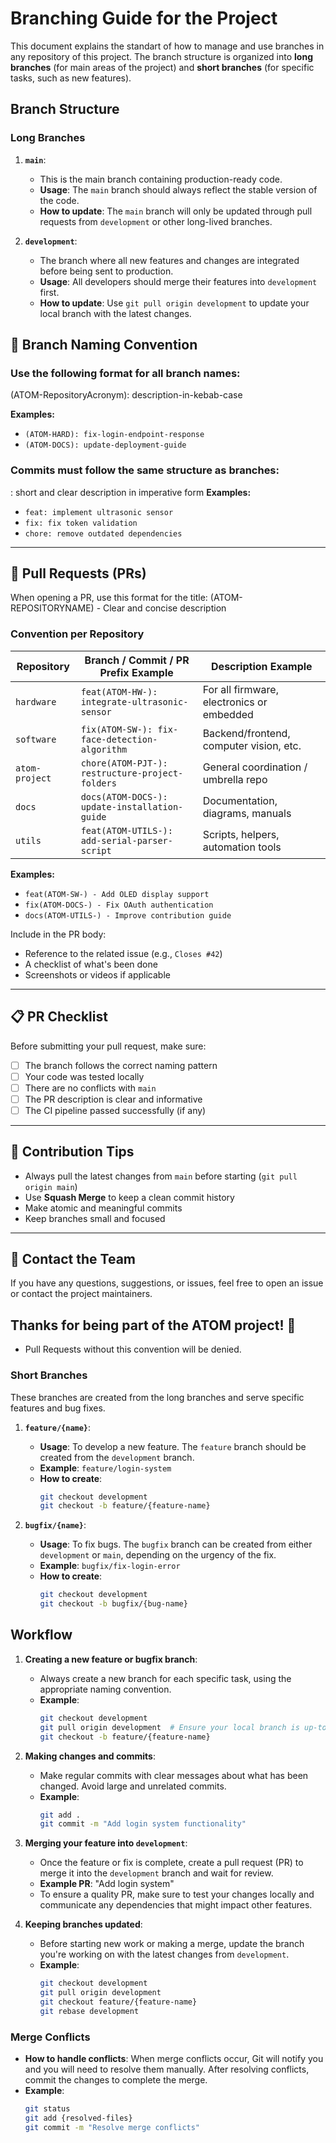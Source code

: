 # Branching Guide for the Project

This document explains the standart of how to manage and use branches in any repository of this project. The branch structure is organized into **long branches** (for main areas of the project) and **short branches** (for specific tasks, such as new features).

## Branch Structure

### Long Branches
1. **`main`**: 
   - This is the main branch containing production-ready code. 
   - **Usage**: The `main` branch should always reflect the stable version of the code.
   - **How to update**: The `main` branch will only be updated through pull requests from `development` or other long-lived branches.

2. **`development`**:
   - The branch where all new features and changes are integrated before being sent to production.
   - **Usage**: All developers should merge their features into `development` first.
   - **How to update**: Use `git pull origin development` to update your local branch with the latest changes.

## 🧩 Branch Naming Convention 
### Use the following format for all branch names:

(ATOM-RepositoryAcronym): description-in-kebab-case

**Examples:**
- `(ATOM-HARD): fix-login-endpoint-response`
- `(ATOM-DOCS): update-deployment-guide`

### Commits must follow the same structure as branches:
<type>: short and clear description in imperative form
**Examples:**
- `feat: implement ultrasonic sensor`
- `fix: fix token validation`
- `chore: remove outdated dependencies`

---

## 🔁 Pull Requests (PRs)

When opening a PR, use this format for the title:
<type>(ATOM-REPOSITORYNAME) - Clear and concise description

### Convention per Repository

| Repository     | Branch / Commit / PR Prefix Example                | Description Example                        |
|----------------|----------------------------------------------------|--------------------------------------------|
| `hardware`     | `feat(ATOM-HW-): integrate-ultrasonic-sensor`| For all firmware, electronics or embedded  |
| `software`     | `fix(ATOM-SW-): fix-face-detection-algorithm`| Backend/frontend, computer vision, etc.    |
| `atom-project` | `chore(ATOM-PJT-): restructure-project-folders`| General coordination / umbrella repo       |
| `docs`         | `docs(ATOM-DOCS-): update-installation-guide`      | Documentation, diagrams, manuals           |
| `utils`        | `feat(ATOM-UTILS-): add-serial-parser-script`      | Scripts, helpers, automation tools         |


**Examples:**
- `feat(ATOM-SW-) - Add OLED display support`
- `fix(ATOM-DOCS-) - Fix OAuth authentication`
- `docs(ATOM-UTILS-) - Improve contribution guide`

Include in the PR body:
- Reference to the related issue (e.g., `Closes #42`)
- A checklist of what's been done
- Screenshots or videos if applicable

---

## 📋 PR Checklist

Before submitting your pull request, make sure:

- [ ] The branch follows the correct naming pattern
- [ ] Your code was tested locally
- [ ] There are no conflicts with `main`
- [ ] The PR description is clear and informative
- [ ] The CI pipeline passed successfully (if any)

---

## 🤖 Contribution Tips

- Always pull the latest changes from `main` before starting (`git pull origin main`)
- Use **Squash Merge** to keep a clean commit history
- Make atomic and meaningful commits
- Keep branches small and focused

---

## 💬 Contact the Team

If you have any questions, suggestions, or issues, feel free to open an issue or contact the project maintainers.

Thanks for being part of the ATOM project! 🚀
---

- Pull Requests without this convention will be denied.

### Short Branches
These branches are created from the long branches and serve specific features and bug fixes. 

1. **`feature/{name}`**:
   - **Usage**: To develop a new feature. The `feature` branch should be created from the `development` branch.
   - **Example**: `feature/login-system`
   - **How to create**:
     ```bash
     git checkout development
     git checkout -b feature/{feature-name}
     ```

2. **`bugfix/{name}`**:
   - **Usage**: To fix bugs. The `bugfix` branch can be created from either `development` or `main`, depending on the urgency of the fix.
   - **Example**: `bugfix/fix-login-error`
   - **How to create**:
     ```bash
     git checkout development
     git checkout -b bugfix/{bug-name}
     ```

## Workflow

1. **Creating a new feature or bugfix branch**:
   - Always create a new branch for each specific task, using the appropriate naming convention.
   - **Example**:
     ```bash
     git checkout development
     git pull origin development  # Ensure your local branch is up-to-date
     git checkout -b feature/{feature-name}
     ```

2. **Making changes and commits**:
   - Make regular commits with clear messages about what has been changed. Avoid large and unrelated commits.
   - **Example**:
     ```bash
     git add .
     git commit -m "Add login system functionality"
     ```

3. **Merging your feature into `development`**:
   - Once the feature or fix is complete, create a pull request (PR) to merge it into the `development` branch and wait for review.
   - **Example PR**: "Add login system"
   - To ensure a quality PR, make sure to test your changes locally and communicate any dependencies that might impact other features.

4. **Keeping branches updated**:
   - Before starting new work or making a merge, update the branch you're working on with the latest changes from `development`.
   - **Example**:
     ```bash
     git checkout development
     git pull origin development
     git checkout feature/{feature-name}
     git rebase development
     ```

### Merge Conflicts

- **How to handle conflicts**: When merge conflicts occur, Git will notify you and you will need to resolve them manually. After resolving conflicts, commit the changes to complete the merge.
- **Example**:
  ```bash
  git status
  git add {resolved-files}
  git commit -m "Resolve merge conflicts"
  ```
